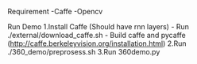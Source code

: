 Requirement 
-Caffe
-Opencv

Run Demo
1.Install Caffe  (Should have rnn layers)
	- Run ./external/download_caffe.sh
	- Build caffe and pycaffe (http://caffe.berkeleyvision.org/installation.html)
2.Run ./360_demo/preprosess.sh
3.Run 360demo.py 